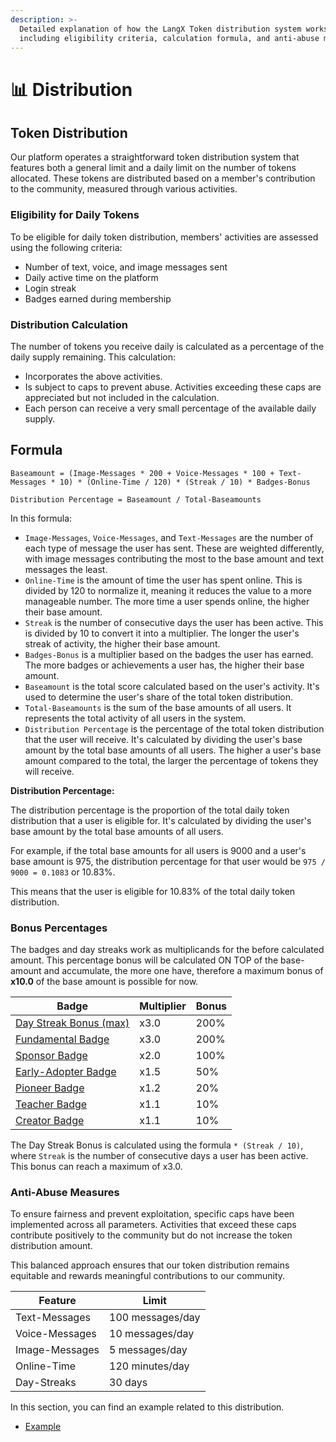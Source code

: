 ```yaml
---
description: >-
  Detailed explanation of how the LangX Token distribution system works,
  including eligibility criteria, calculation formula, and anti-abuse measures.
---
```


# 📊 Distribution

## Token Distribution

Our platform operates a straightforward token distribution system that features both a general limit and a daily limit on the number of tokens allocated. These tokens are distributed based on a member's contribution to the community, measured through various activities.

### Eligibility for Daily Tokens

To be eligible for daily token distribution, members' activities are assessed using the following criteria:

- Number of text, voice, and image messages sent
- Daily active time on the platform
- Login streak
- Badges earned during membership

### Distribution Calculation

The number of tokens you receive daily is calculated as a percentage of the daily supply remaining. This calculation:

- Incorporates the above activities.
- Is subject to caps to prevent abuse. Activities exceeding these caps are appreciated but not included in the calculation.
- Each person can receive a very small percentage of the available daily supply.

## Formula

`Baseamount = (Image-Messages * 200 + Voice-Messages * 100 + Text-Messages * 10) * (Online-Time / 120) * (Streak / 10) * Badges-Bonus`

`Distribution Percentage = Baseamount / Total-Baseamounts`

In this formula:

- `Image-Messages`, `Voice-Messages`, and `Text-Messages` are the number of each type of message the user has sent. These are weighted differently, with image messages contributing the most to the base amount and text messages the least.
- `Online-Time` is the amount of time the user has spent online. This is divided by 120 to normalize it, meaning it reduces the value to a more manageable number. The more time a user spends online, the higher their base amount.
- `Streak` is the number of consecutive days the user has been active. This is divided by 10 to convert it into a multiplier. The longer the user's streak of activity, the higher their base amount.
- `Badges-Bonus` is a multiplier based on the badges the user has earned. The more badges or achievements a user has, the higher their base amount.
- `Baseamount` is the total score calculated based on the user's activity. It's used to determine the user's share of the total token distribution.
- `Total-Baseamounts` is the sum of the base amounts of all users. It represents the total activity of all users in the system.
- `Distribution Percentage` is the percentage of the total token distribution that the user will receive. It's calculated by dividing the user's base amount by the total base amounts of all users. The higher a user's base amount compared to the total, the larger the percentage of tokens they will receive.

**Distribution Percentage:**

The distribution percentage is the proportion of the total daily token distribution that a user is eligible for. It's calculated by dividing the user's base amount by the total base amounts of all users.

For example, if the total base amounts for all users is 9000 and a user's base amount is 975, the distribution percentage for that user would be `975 / 9000 = 0.1083` or 10.83%.

This means that the user is eligible for 10.83% of the total daily token distribution.

### Bonus Percentages

The badges and day streaks work as multiplicands for the before calculated amount. This percentage bonus will be calculated ON TOP of the base-amount and accumulate, the more one have, therefore a maximum bonus of **x10.0** of the base amount is possible for now.

| Badge                                                              | Multiplier | Bonus |
| ------------------------------------------------------------------ | ---------- | ----- |
| [Day Streak Bonus (max)](../../welcome/day-streaks.md)             | x3.0       | 200%  |
| [Fundamental Badge](../../welcome/badges.md#fundamental-badge)     | x3.0       | 200%  |
| [Sponsor Badge](../../welcome/badges.md#sponsor-badge)             | x2.0       | 100%  |
| [Early-Adopter Badge](../../welcome/badges.md#early-adopter-badge) | x1.5       | 50%   |
| [Pioneer Badge](../../welcome/badges.md#pioneer-badge)             | x1.2       | 20%   |
| [Teacher Badge](../../welcome/badges.md#teacher-badge)             | x1.1       | 10%   |
| [Creator Badge](../../welcome/badges.md#creator-badge)             | x1.1       | 10%   |

The Day Streak Bonus is calculated using the formula `* (Streak / 10)`, where `Streak` is the number of consecutive days a user has been active. This bonus can reach a maximum of x3.0.

### Anti-Abuse Measures

To ensure fairness and prevent exploitation, specific caps have been implemented across all parameters. Activities that exceed these caps contribute positively to the community but do not increase the token distribution amount.

This balanced approach ensures that our token distribution remains equitable and rewards meaningful contributions to our community.

| Feature        | Limit            |
| -------------- | ---------------- |
| Text-Messages  | 100 messages/day |
| Voice-Messages | 10 messages/day  |
| Image-Messages | 5 messages/day   |
| Online-Time    | 120 minutes/day  |
| Day-Streaks    | 30 days          |

In this section, you can find an example related to this distribution.

- [Example](example.md)
